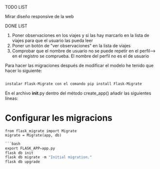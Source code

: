TODO LIST

Mirar diseño responsive de la web

DONE LIST
1. Poner observaciones en los viajes y si las hay marcarlo en la lista de viajes para que el usuario las pueda leer
2. Poner un botón de "ver observaciones" en la lista de viajes
3. Comprobar que el nombre de usuario no se puede repetir en el perfil--> en el registro se comprueba. El nombre del perfil no es el de usuario

Para hacer las migraciones después de modificar el modelo he tenido que hacer lo siguiente:
```bash

instalar Flask-Migrate con el comando pip install Flask-Migrate
```
En el archivo __init__.py dentro del método create_app() añadir las siguientes líneas:

# Configurar les migracions
    from flask_migrate import Migrate
    migrate = Migrate(app, db)

```python
```bash
export FLASK_APP=app.py
flask db init
flask db migrate -m "Initial migration."
flask db upgrade
```